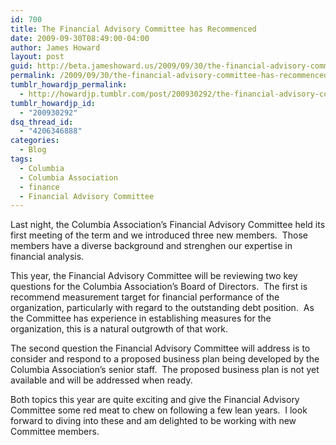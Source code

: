 ```yaml
---
id: 700
title: The Financial Advisory Committee has Recommenced
date: 2009-09-30T08:49:00-04:00
author: James Howard
layout: post
guid: http://beta.jameshoward.us/2009/09/30/the-financial-advisory-committee-has-recommenced/
permalink: /2009/09/30/the-financial-advisory-committee-has-recommenced/
tumblr_howardjp_permalink:
  - http://howardjp.tumblr.com/post/200930292/the-financial-advisory-committee-has-recommenced
tumblr_howardjp_id:
  - "200930292"
dsq_thread_id:
  - "4206346888"
categories:
  - Blog
tags:
  - Columbia
  - Columbia Association
  - finance
  - Financial Advisory Committee
---
```

<p>Last night, the Columbia Association&#8217;s Financial Advisory Committee held its first meeting of the term and we introduced three new members.  Those members have a diverse background and strenghen our expertise in financial analysis.</p>
<p>This year, the Financial Advisory Committee will be reviewing two key questions for the Columbia Association&#8217;s Board of Directors.  The first is recommend measurement target for financial performance of the organization, particularly with regard to the outstanding debt position.  As the Committee has experience in establishing measures for the organization, this is a natural outgrowth of that work.</p>
<p>The second question the Financial Advisory Committee will address is to consider and respond to a proposed business plan being developed by the Columbia Association&#8217;s senior staff.  The proposed business plan is not yet available and will be addressed when ready.</p>
<p>Both topics this year are quite exciting and give the Financial Advisory Committee some red meat to chew on following a few lean years.  I look forward to diving into these and am delighted to be working with new Committee members.</p>
